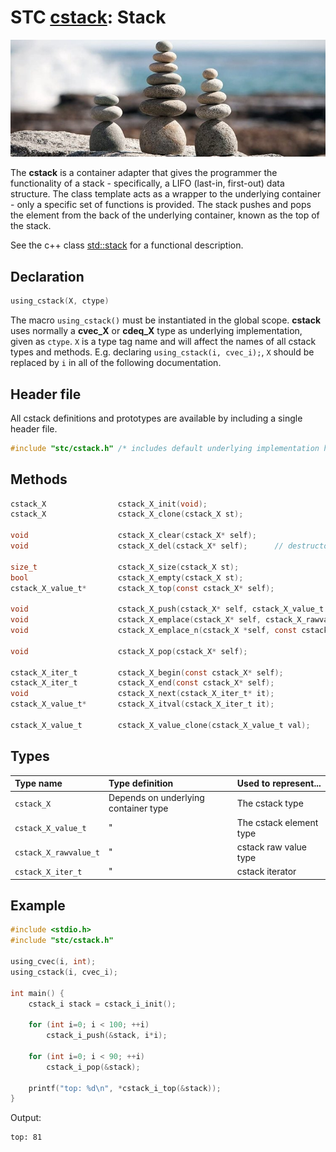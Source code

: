 # STC [cstack](../stc/cstack.h): Stack
![Stack](pics/stack.jpg)

The **cstack** is a container adapter that gives the programmer the functionality of a stack - specifically, a LIFO (last-in, first-out) data structure. The class template acts as a wrapper to the underlying container - only a specific set of functions is provided. The stack pushes and pops the element from the back of the underlying container, known as the top of the stack.

See the c++ class [std::stack](https://en.cppreference.com/w/cpp/container/stack)  for a functional description.

## Declaration

```c
using_cstack(X, ctype)
```
The macro `using_cstack()` must be instantiated in the global scope. **cstack** uses normally
a **cvec_X** or **cdeq_X** type as underlying implementation, given as `ctype`. `X` is a type tag name and will
affect the names of all cstack types and methods. E.g. declaring `using_cstack(i, cvec_i);`,
`X` should be replaced by `i` in all of the following documentation.

## Header file

All cstack definitions and prototypes are available by including a single header file.

```c
#include "stc/cstack.h" /* includes default underlying implementation header cvec.h */
```

## Methods

```c
cstack_X                cstack_X_init(void);
cstack_X                cstack_X_clone(cstack_X st);

void                    cstack_X_clear(cstack_X* self);
void                    cstack_X_del(cstack_X* self);      // destructor

size_t                  cstack_X_size(cstack_X st);
bool                    cstack_X_empty(cstack_X st);
cstack_X_value_t*       cstack_X_top(const cstack_X* self);

void                    cstack_X_push(cstack_X* self, cstack_X_value_t value);
void                    cstack_X_emplace(cstack_X* self, cstack_X_rawvalue_t raw);
void                    cstack_X_emplace_n(cstack_X *self, const cstack_X_rawvalue_t arr[], size_t size);

void                    cstack_X_pop(cstack_X* self);

cstack_X_iter_t         cstack_X_begin(const cstack_X* self);
cstack_X_iter_t         cstack_X_end(const cstack_X* self);
void                    cstack_X_next(cstack_X_iter_t* it);
cstack_X_value_t*       cstack_X_itval(cstack_X_iter_t it);

cstack_X_value_t        cstack_X_value_clone(cstack_X_value_t val);
```

## Types

| Type name             | Type definition                        | Used to represent...        |
|:----------------------|:---------------------------------------|:----------------------------|
| `cstack_X`            | Depends on underlying container type   | The cstack type             |
| `cstack_X_value_t`    |                   "                    | The cstack element type     |
| `cstack_X_rawvalue_t` |                   "                    | cstack raw value type       |
| `cstack_X_iter_t`     |                   "                    | cstack iterator             |

## Example
```c
#include <stdio.h>
#include "stc/cstack.h"

using_cvec(i, int);
using_cstack(i, cvec_i);

int main() {
    cstack_i stack = cstack_i_init();

    for (int i=0; i < 100; ++i)
        cstack_i_push(&stack, i*i);

    for (int i=0; i < 90; ++i)
        cstack_i_pop(&stack);

    printf("top: %d\n", *cstack_i_top(&stack));
}
```
Output:
```
top: 81
```
